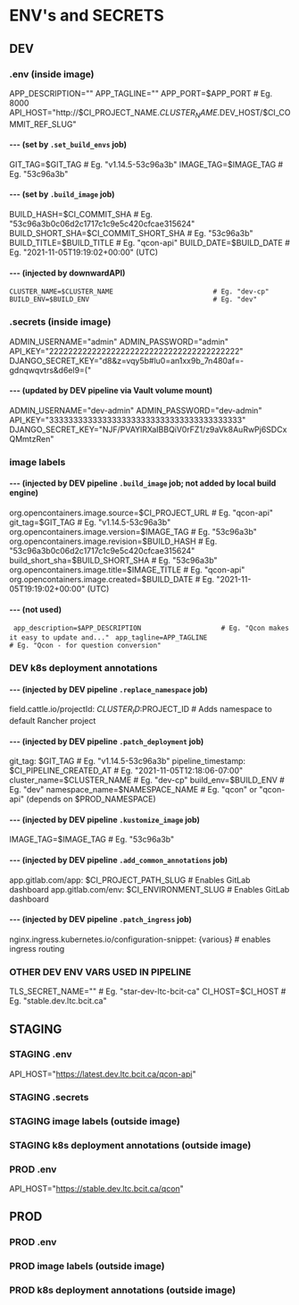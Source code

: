 # ENV's and SECRETS

## DEV
### .env (inside image)
APP_DESCRIPTION=""
APP_TAGLINE=""
APP_PORT=$APP_PORT                                  # Eg. 8000
API_HOST="http://$CI_PROJECT_NAME.$CLUSTER_NAME.$DEV_HOST/$CI_COMMIT_REF_SLUG"
#### --- (set by `.set_build_envs` job)
GIT_TAG=$GIT_TAG                                    # Eg. "v1.14.5-53c96a3b"
IMAGE_TAG=$IMAGE_TAG                                # Eg. "53c96a3b"
#### --- (set by `.build_image` job)
BUILD_HASH=$CI_COMMIT_SHA                           # Eg. "53c96a3b0c06d2c1717c1c9e5c420cfcae315624"
BUILD_SHORT_SHA=$CI_COMMIT_SHORT_SHA                # Eg. "53c96a3b"
BUILD_TITLE=$BUILD_TITLE                            # Eg. "qcon-api"
BUILD_DATE=$BUILD_DATE                              # Eg. "2021-11-05T19:19:02+00:00" (UTC)
#### --- (injected by downwardAPI)
`CLUSTER_NAME=$CLUSTER_NAME                         # Eg. "dev-cp"`
`BUILD_ENV=$BUILD_ENV                               # Eg. "dev"`

### .secrets (inside image)
ADMIN_USERNAME="admin"
ADMIN_PASSWORD="admin"
API_KEY="2222222222222222222222222222222222222222"
DJANGO_SECRET_KEY="d8&z=vqy5b#lu0=an1xx9b_7n480af=-gdnqwqvtrs&d6el9=("
#### --- (updated by DEV pipeline via Vault volume mount)
ADMIN_USERNAME="dev-admin"
ADMIN_PASSWORD="dev-admin"
API_KEY="3333333333333333333333333333333333333333"
DJANGO_SECRET_KEY="NJF/PVAYlRXaIBBQiV0rFZ1/z9aVk8AuRwPj6SDCxQMmtzRen"

### image labels
#### --- (injected by DEV pipeline `.build_image` job; not added by local build engine)
org.opencontainers.image.source=$CI_PROJECT_URL     # Eg. "qcon-api"
git_tag=$GIT_TAG                                    # Eg. "v1.14.5-53c96a3b"
org.opencontainers.image.version=$IMAGE_TAG         # Eg. "53c96a3b"
org.opencontainers.image.revision=$BUILD_HASH       # Eg. "53c96a3b0c06d2c1717c1c9e5c420cfcae315624"
build_short_sha=$BUILD_SHORT_SHA                    # Eg. "53c96a3b"
org.opencontainers.image.title=$IMAGE_TITLE         # Eg. "qcon-api"
org.opencontainers.image.created=$BUILD_DATE        # Eg. "2021-11-05T19:19:02+00:00" (UTC)
#### --- (not used)
` app_description=$APP_DESCRIPTION                    # Eg. "Qcon makes it easy to update and..."`
` app_tagline=APP_TAGLINE                             # Eg. "Qcon - for question conversion"`

### DEV k8s deployment annotations
#### --- (injected by DEV pipeline `.replace_namespace` job)
field.cattle.io/projectId: $CLUSTER_ID:$PROJECT_ID              # Adds namespace to default Rancher project
#### --- (injected by DEV pipeline `.patch_deployment` job)
git_tag: $GIT_TAG                                               # Eg. "v1.14.5-53c96a3b"
pipeline_timestamp: $CI_PIPELINE_CREATED_AT                     # Eg. "2021-11-05T12:18:06-07:00"
cluster_name=$CLUSTER_NAME                                      # Eg. "dev-cp"
build_env=$BUILD_ENV                                            # Eg. "dev"
namespace_name=$NAMESPACE_NAME                                  # Eg. "qcon" or "qcon-api" (depends on $PROD_NAMESPACE)
#### --- (injected by DEV pipeline `.kustomize_image` job)
IMAGE_TAG=$IMAGE_TAG                                            # Eg. "53c96a3b"
#### --- (injected by DEV pipeline `.add_common_annotations` job)
app.gitlab.com/app: $CI_PROJECT_PATH_SLUG                       # Enables GitLab dashboard
app.gitlab.com/env: $CI_ENVIRONMENT_SLUG                        # Enables GitLab dashboard
#### --- (injected by DEV pipeline `.patch_ingress` job)
nginx.ingress.kubernetes.io/configuration-snippet: {various}    # enables ingress routing

### OTHER DEV ENV VARS USED IN PIPELINE
TLS_SECRET_NAME=""                                              # Eg. "star-dev-ltc-bcit-ca"
CI_HOST=$CI_HOST                                                # Eg. "stable.dev.ltc.bcit.ca"


## STAGING
### STAGING .env
API_HOST="https://latest.dev.ltc.bcit.ca/qcon-api"




### STAGING .secrets


### STAGING image labels (outside image)


### STAGING k8s deployment annotations (outside image)



### PROD .env
API_HOST="https://stable.dev.ltc.bcit.ca/qcon"


## PROD
### PROD .env


### PROD image labels (outside image)


### PROD k8s deployment annotations (outside image)

